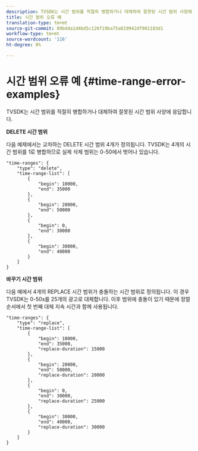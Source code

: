 ```yaml
---
description: TVSDK는 시간 범위를 적절히 병합하거나 대체하여 잘못된 시간 범위 사양에 응답합니다.
title: 시간 범위 오류 예
translation-type: tm+mt
source-git-commit: 89bdda1d4bd5c126f19ba75a819942df901183d1
workflow-type: tm+mt
source-wordcount: '116'
ht-degree: 0%

---
```



# 시간 범위 오류 예 {#time-range-error-examples}

TVSDK는 시간 범위를 적절히 병합하거나 대체하여 잘못된 시간 범위 사양에 응답합니다.

**DELETE 시간 범위**

다음 예제에서는 교차하는 DELETE 시간 범위 4개가 정의됩니다. TVSDK는 4개의 시간 범위를 1로 병합하므로 실제 삭제 범위는 0-50에서 벗어나 있습니다.

```
"time-ranges": {
    "type": "delete",
    "time-range-list": [
        {
            "begin": 10000,
            "end": 35000
        },
        {
            "begin": 20000,
            "end": 50000
        },
        {
            "begin": 0,
            "end": 30000
        },
        {
            "begin": 30000,
            "end": 40000
        }
    ]
}
```

**바꾸기 시간 범위**

다음 예에서 4개의 REPLACE 시간 범위가 충돌하는 시간 범위로 정의됩니다. 이 경우 TVSDK는 0-50s를 25개의 광고로 대체합니다. 이후 범위에 충돌이 있기 때문에 정렬 순서에서 첫 번째 대체 지속 시간과 함께 사용됩니다.

```
"time-ranges": {
    "type": "replace",
    "time-range-list": [
        {
            "begin": 10000,
            "end": 35000,
            "replace-duration": 15000
        },
        {
            "begin": 20000,
            "end": 50000,
            "replace-duration": 20000
        },
        {
            "begin": 0,
            "end": 30000,
            "replace-duration": 25000
        },
        {
            "begin": 30000,
            "end": 40000,
            "replace-duration": 30000
        }
    ]
}
```
